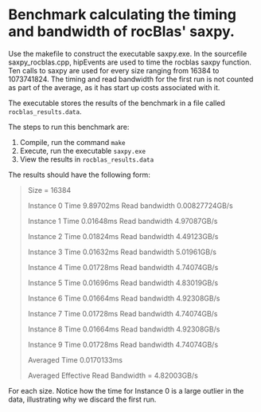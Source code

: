 # Benchmark calculating the timing and bandwidth of rocBlas' saxpy.

Use the makefile to construct the executable saxpy.exe.
In the sourcefile saxpy_rocblas.cpp, hipEvents are used to time the rocblas saxpy function.
Ten calls to saxpy are used for every size ranging from 16384 to 1073741824.
The timing and read bandwidth for the first run is not counted as part of the average, as
it has start up costs associated with it.

The executable stores the results of the benchmark in a file called `rocblas_results.data`.

The steps to run this benchmark are:
1. Compile, run the command `make`
2. Execute, run the executable `saxpy.exe`
3. View the results in `rocblas_results.data`

The results should have the following form:

>
> Size = 16384
>
> Instance 0	Time 9.89702ms	Read bandwidth 0.00827724GB/s
>
> Instance 1	Time 0.01648ms	Read bandwidth 4.97087GB/s
>
> Instance 2	Time 0.01824ms	Read bandwidth 4.49123GB/s
>
> Instance 3	Time 0.01632ms	Read bandwidth 5.01961GB/s
>
> Instance 4	Time 0.01728ms	Read bandwidth 4.74074GB/s
>
> Instance 5	Time 0.01696ms	Read bandwidth 4.83019GB/s
>
> Instance 6	Time 0.01664ms	Read bandwidth 4.92308GB/s
>
> Instance 7	Time 0.01728ms	Read bandwidth 4.74074GB/s
>
> Instance 8	Time 0.01664ms	Read bandwidth 4.92308GB/s
>
> Instance 9	Time 0.01728ms	Read bandwidth 4.74074GB/s
>
> Averaged Time 0.0170133ms
>
> Averaged Effective Read Bandwidth = 4.82003GB/s

For each size. Notice how the time for Instance 0 is a large outlier in the data, illustrating why we
discard the first run.
